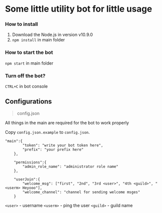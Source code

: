 # Some little utility bot for little usage  

### How to install

1. Download the Node.js in version v10.9.0
2. `npm install` in main folder

### How to start the bot

`npm start` in main folder

### Turn off the bot? 
`CTRL+C` in bot console

## Configurations

> config.json

All things in the main are required for the bot to work properly  

Copy `config.json.example` to `config.json`.  

```
"main":{
        "token": "write your bot token here",
        "prefix": "your prefix here"
    },

    "permissions":{
        "admin_role_name": "administrator role name"
    },

    "userJoin":{
        "welcome_msg": ["first", "2nd", "3rd <user>", "4th <guild>", "<userm> Heyooo"],
        "welcome_channel": "channel for sending welcome msges"
    }
```  
`<user>` - username
`<userm>` - ping the user
`<guild>` - guild name
